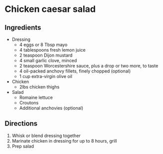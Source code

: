 Chicken caesar salad
====================

Ingredients
-----------

- Dressing
    - 4 eggs or 8 Tbsp mayo
    - 4 tablespoons fresh lemon juice
    - 2 teaspoon Dijon mustard
    - 4 small garlic clove, minced
    - 2 teaspoon Worcestershire sauce, plus a drop or two more, to taste
    - 4 oil-packed anchovy fillets, finely chopped (optional)
    - 1 cup extra-virgin olive oil
- Chicken
    - 2lbs chicken thighs
- Salad
    - Romaine lettuce
    - Croutons
    - Additional anchovies (optional)

Directions
----------

1. Whisk or blend dressing together
2. Marinate chicken in dressing for up to 8 hours, grill
3. Prep salad

